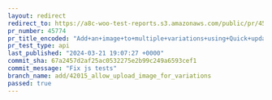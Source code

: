 ```yaml
---
layout: redirect
redirect_to: https://a8c-woo-test-reports.s3.amazonaws.com/public/pr/45774/api/index.html
pr_number: 45774
pr_title_encoded: "Add+an+image+to+multiple+variations+using+Quick+updates"
pr_test_type: api
last_published: "2024-03-21 19:07:27 +0000"
commit_sha: 67a2457d2af25ac0532275e2b99c249a6593cef1
commit_message: "Fix js tests"
branch_name: add/42015_allow_upload_image_for_variations
passed: true
---
```

